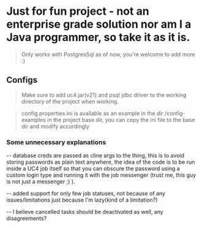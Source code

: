 # Just for fun project - not an enterprise grade solution nor am I a Java programmer, so take it as it is.

> Only works with PostgresSql as of now, you're welcome to add more :)

## Configs
> Make sure to add uc4.jar(v21) and psql jdbc driver to the working directory of the project when working.

> config.properties.ini is available as an example in the dir /config-examples in the project base dir, you can copy the ini file to the base dir and modify accordingly


### Some unnecessary explanations
-- database creds are passed as cline args to the thing, this is to avoid storing passwords as plain text anywhere, the idea of the code is to be run inside a UC4 job itself so that you can obscure the password
   using a custom login type and running it with the job messenger (trust me, this guy is not just a messenger ;) ).

-- added support for only few job statuses, not because of any issues/limitations just because I'm lazy(kind of a limitation?)

-- I believe cancelled tasks should be deactivated as well, any disagreements?
